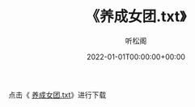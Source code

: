 ﻿---
title:  《养成女团.txt》
date:   2022-01-01T00:00:00+00:00
author: 听松阁
layout: post
permalink: /养成女团/
categories: 小说
tags: [小说]
---

点击《 [养成女团.txt](http://img.660000.xyz/bookstukust/book/bntxt/10/养成女团.txt)》进行下载